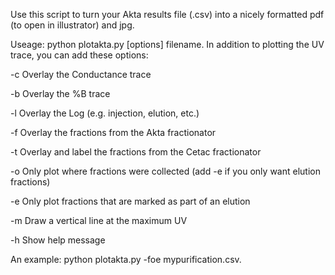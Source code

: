 Use this script to turn your Akta results file (.csv) into a nicely formatted pdf (to open in illustrator) and jpg.


Useage: python plotakta.py [options] filename. In addition to plotting the UV trace, you can add these options:

-c Overlay the Conductance trace

-b Overlay the %B trace

-l Overlay the Log (e.g. injection, elution, etc.)

-f Overlay the fractions from the Akta fractionator

-t Overlay and label the fractions from the Cetac fractionator

-o Only plot where fractions were collected (add -e if you only want elution fractions)

-e Only plot fractions that are marked as part of an elution

-m Draw a vertical line at the maximum UV

-h Show help message


An example: python plotakta.py -foe mypurification.csv. 
